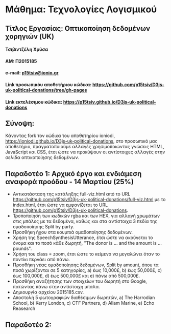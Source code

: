 # Μάθημα: Τεχνολογίες Λογισμικού

## Τίτλος Εργασίας: Οπτικοποίηση δεδομένων χορηγιών (UK)

#### Τσιβιντζέλη Χρύσα
#### ΑΜ: Π2015185
#### e-mail: p15tsiv@ionio.gr

#### Link προσωπικόυ αποθετήριου κώδικα: https://github.com/p15tsiv/D3js-uk-political-donations/tree/gh-pages
#### Link εκτελέσιμου κώδικα: https://p15tsiv.github.io/D3js-uk-political-donations

## Σύνοψη:

Κάνοντας fork τον κώδικα του αποθετηρίου ioniodi, https://ioniodi.github.io/D3js-uk-political-donations, στο προσωπικό μας αποθετήριο, πραγματοποιούμε αλλαγές χρησιμοποιώντας γνώσεις HTML, JavaScript και CSS, έτσι ώστε να προκύψουν οι αντίστοιχες αλλαγές στην σελίδα οπτικοποίησης δεδομένων.


## Παραδοτέο 1: Αρχικό έργο και ενδιάμεση αναφορά προόδου - 14 Μαρτίου (25%)

* Αντικατάσταση της κατάληξης full-viz.html από το URL https://github.com/p15tsiv/D3js-uk-political-donations/full-viz.html με το index.html, έτσι ώστε να εμφανίζεται το URL https://github.com/p15tsiv/D3js-uk-political-donations.
* Τροποποίηση των κωδικών rgba και των HEX, για αλλαγή χρωμάτων στις μπάλες με τα δεδομένα, καθώς και στα αντίστοιχα 3 πεδία της ομαδοποίησης Split by party.
* Προσθήκη ήχου στα κουμπιά ομαδοποίησης δεδομένων.
* Xρήση της SpeechSynthesisUtterance, έτσι ώστε να ακούγεται το όνομα και το ποσό κάθε δωρητή, "The donor is ... and the amount is ... pounds".
* Χρήση του class = zoom, έτσι ώστε το κείμενο να μεγαλώνει όταν το ποντίκι περνάει από πάνω.
* Προσθήκη νέας ομαδοποίησης δεδομένων, Split by amount, όπου τα ποσά χωρίζονται σε 5 κατηγορίες, a) έως 10,000£, b) έως 50,000£, c) έως 100,000£, d) έως 500,000£ και e) πάνω από 500,000£.
* Προσθήκη αναζήτησης των στοιχείων του δωρητή στο Google, πατώντας πάνω στην αντίστοιχη μπάλα.
* Δημιουργία αρχείου 2015185.csv.
* Αποστολή 5 φωτογραφιών διαθέσιμων δωρητών, a) The Harrodian School, b) Kerry London, c) CTF Partners, d) Allam Marine, e) Echo Reasearch

## Παραδοτέο 2: 
